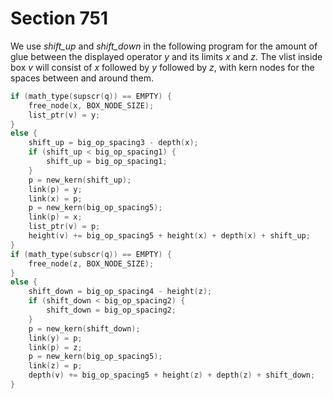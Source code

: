 # Section 751

We use *shift_up* and *shift_down* in the following program for the amount of glue between the displayed operator *y* and its limits *x* and *z*.
The vlist inside box *v* will consist of *x* followed by *y* followed by *z*, with kern nodes for the spaces between and around them.

```c << Attach the limits to |y| and adjust |height(v)|, |depth(v)| to account for their presence >>=
if (math_type(supscr(q)) == EMPTY) {
    free_node(x, BOX_NODE_SIZE);
    list_ptr(v) = y;
}
else {
    shift_up = big_op_spacing3 - depth(x);
    if (shift_up < big_op_spacing1) {
        shift_up = big_op_spacing1;
    }
    p = new_kern(shift_up);
    link(p) = y;
    link(x) = p;
    p = new_kern(big_op_spacing5);
    link(p) = x;
    list_ptr(v) = p;
    height(v) += big_op_spacing5 + height(x) + depth(x) + shift_up;
}
if (math_type(subscr(q)) == EMPTY) {
    free_node(z, BOX_NODE_SIZE);
}
else {
    shift_down = big_op_spacing4 - height(z);
    if (shift_down < big_op_spacing2) {
        shift_down = big_op_spacing2;
    }
    p = new_kern(shift_down);
    link(y) = p;
    link(p) = z;
    p = new_kern(big_op_spacing5);
    link(z) = p;
    depth(v) += big_op_spacing5 + height(z) + depth(z) + shift_down;
}
```
